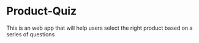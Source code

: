 # Product-Quiz
This is an web app that will help users select the right product based on a series of questions
